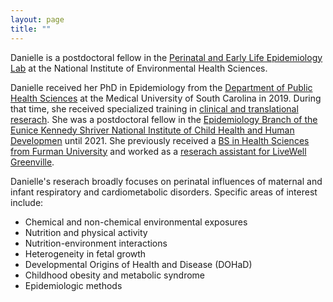 ```yaml
---
layout: page
title: ""
---
```


Danielle is a postdoctoral fellow in the [Perinatal and Early Life Epidemiology Lab](https://www.niehs.nih.gov/research/atniehs/labs/epi/pi/perinatal/staff/index.cfm) at the National Institute of Environmental Health Sciences.

Danielle received her PhD in Epidemiology from the [Department of Public Health Sciences](https://medicine.musc.edu/departments/phs/about) at the Medical University of South Carolina in 2019. During that time, she received specialized training in [clinical and translational reserach](https://research.musc.edu/resources/sctr/funding-opportunities/training-program). She was a postdoctoral fellow in the [Epidemiology Branch of the Eunice Kennedy Shriver National Institute of Child Health and Human Developmen](https://www.nichd.nih.gov/about/org/dir/dph/officebranch/eb) until 2021. She previously received a [BS in Health Sciences from Furman University](https://www.furman.edu/academics/health-sciences/program-overview/health-sciences-bs/) and worked as a [reserach assistant for LiveWell Greenville](https://livewellgreenville.org/).

Danielle's reserach broadly focuses on perinatal influences of maternal and infant respiratory and cardiometabolic disorders. Specific areas of interest include:
- Chemical and non-chemical environmental exposures
- Nutrition and physical activity
- Nutrition-environment interactions
- Heterogeneity in fetal growth
- Developmental Origins of Health and Disease (DOHaD)
- Childhood obesity and metabolic syndrome
- Epidemiologic methods
